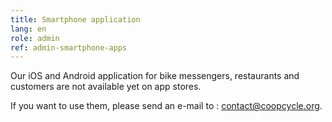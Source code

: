 ```yaml
---
title: Smartphone application
lang: en
role: admin
ref: admin-smartphone-apps
---
```


Our iOS and Android application for bike messengers, restaurants and customers are not available yet on app stores.

If you want to use them, please send an e-mail to : <a href="mailto:contact@coopcycle.org">contact@coopcycle.org</a>.
